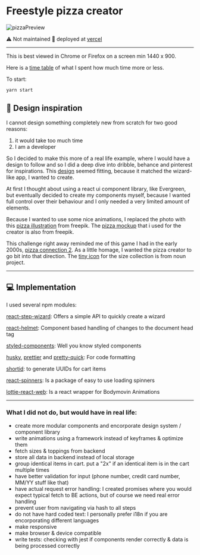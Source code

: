 # Freestyle pizza creator
![pizzaPreview](https://user-images.githubusercontent.com/34210193/149172090-08a71686-c7bf-407b-8bd7-b4c6df4da57a.gif)


⚠️ Not maintained
🚢 deployed at [vercel](https://pizza-haach.vercel.app/)

<hr></hr>

This is best viewed in Chrome or Firefox on a screen min 1440 x 900.

Here is a [time table](https://docs.google.com/document/d/1h9ARwv-4VWCHXfX8YGY0lGlcwZYuD7upSbrNrW5LhnA/edit?usp=sharing) of what I spent how much time more or less.

To start:

```
yarn start
```

## 🎨 Design inspiration

I cannot design something completely new from scratch for two good reasons:

<ol>
<li>it would take too much time</li>
<li>I am a developer</li>
</ol>

So I decided to make this more of a real life example, where I would have a design to follow and so I did a deep dive into dribble, behance and pinterest for inspirations. This [design](https://www.behance.net/gallery/81662745/Website-Header-Concept-Designs) seemed fitting, because it matched the wizard-like app, I wanted to create.

At first I thought about using a react ui component library, like Evergreen, but eventually decided to create my components myself, because I wanted full control over their behaviour and I only needed a very limited amount of elements.

Because I wanted to use some nice animations, I replaced the photo with this [pizza illustration](https://www.freepik.com/free-vector/pizza-slice-background_1168758.htm#page=1&query=pizza&position=46) from freepik. The [pizza mockup](https://www.freepik.com/free-vector/colorful-round-tasty-pizza_3799722.htm) that i used for the creator is also from freepik.

This challenge right away reminded me of this game I had in the early 2000s, [pizza connection 2](https://store.steampowered.com/app/599000/Pizza_Connection_2/). As a little homage, I wanted the pizza creator to go bit into that direction. The [tiny icon](https://thenounproject.com/search/?q=pizza&i=1746127) for the size collection is from noun project.

<hr></hr>

## 💻 Implementation

I used several npm modules:

[react-step-wizard](https://github.com/jcmcneal/react-step-wizard#readme): Offers a simple API to quickly create a wizard

[react-helmet](https://github.com/nfl/react-helmet): Component based handling of changes to the document head tag

[styled-components](https://www.styled-components.com/): Well you know styled components

[husky](https://github.com/typicode/husky#readme), [prettier](https://github.com/prettier/prettier) and [pretty-quick](https://github.com/azz/pretty-quick): For code formatting

[shortid](https://github.com/dylang/shortid): to generate UUIDs for cart items

[react-spinners](https://github.com/davidhu2000/react-spinners): Is a package of easy to use loading spinners

[lottie-react-web](https://github.com/felippenardi/lottie-react-web): Is a react wrapper for Bodymovin Animations

<hr></hr>

### What I did not do, but would have in real life:

- create more modular components and encorporate design system / component library
- write animations using a framework instead of keyframes & optimize them
- fetch sizes & toppings from backend
- store all data in backend instead of local storage
- group identical items in cart. put a "2x" if an identical item is in the cart multiple times
- have better validation for input (phone number, credit card number, MM/YY stuff like that)
- have actual request error handling: I created promises where you would expect typical fetch to BE actions, but of course we need real error handling
- prevent user from navigating via hash to all steps
- do not have hard coded text: I personally prefer i18n if you are encorporating different languages
- make responsive
- make browser & device compatible
- write tests: checking with jest if components render correctly & data is being processed correctly
